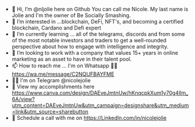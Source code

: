 - 👋 Hi, I’m @nljolie here on Github You can call me Nicole.  My last name is Jolie and I'm the owner of Be Socially Smashing.
- 👀 I’m interested in ...blockchain, DeFi, NFT's, and becoming a certified blockchain, Cardano and Defi expert
- 🌱 I’m currently learning ... all of the telegrams, discords and from some of the most notable investors and traders to get a well-rounded perspective about how to engage with intelligence and integrity. 
- 💞️ I’m looking to work with a company that values 15+ years in online marketing as an asset to have in their talent pool. 
- 📫 How to reach me ... I'm on Whatsapp ✍🏼 https://wa.me/message/C2NQUFBAYFME    
- ✍🏼 I'm on Telegram @nicolejolie 
- 👀 View my accomplishments here https://www.canva.com/design/DAEveJmtnUw/hKnqcpkXum1y70g4llm_6A/view?utm_content=DAEveJmtnUw&utm_campaign=designshare&utm_medium=link&utm_source=sharebutton
- 📆 Schedule a call with me on https://LinkedIn.com/in/nicolejolie

<!---
nljolie/nljolie is a ✨ special ✨ repository because its `README.md` (this file) appears on your GitHub profile.
You can click the Preview link to take a look at your changes.
--->
